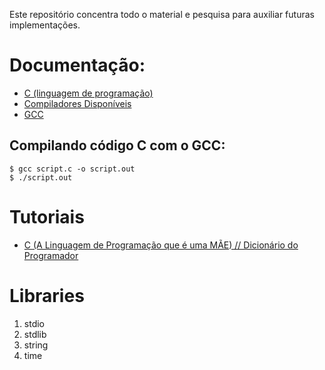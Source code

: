 Este repositório concentra todo o material e pesquisa para auxiliar futuras implementações.

# Documentação:
- [C (linguagem de programação)](https://pt.wikipedia.org/wiki/C_(linguagem_de_programa%C3%A7%C3%A3o))
- [Compiladores Disponíveis](https://pt.wikipedia.org/wiki/Categoria:Compiladores_C)
- [GCC](http://gcc.gnu.org/)

## Compilando código C com o GCC:
```
$ gcc script.c -o script.out
$ ./script.out

```

# Tutoriais
- [C (A Linguagem de Programação que é uma MÃE) // Dicionário do Programador](https://www.youtube.com/watch?v=6mUCcsnCn08&t=136s&ab_channel=C%C3%B3digoFonteTV)

# Libraries
1. stdio
2. stdlib
3. string
4. time
